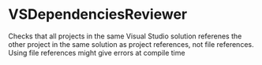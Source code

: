 # VSDependenciesReviewer
Checks that all projects in the same Visual Studio solution referenes the other project in the same solution as project references, not file references. Using file references might give errors at compile time
